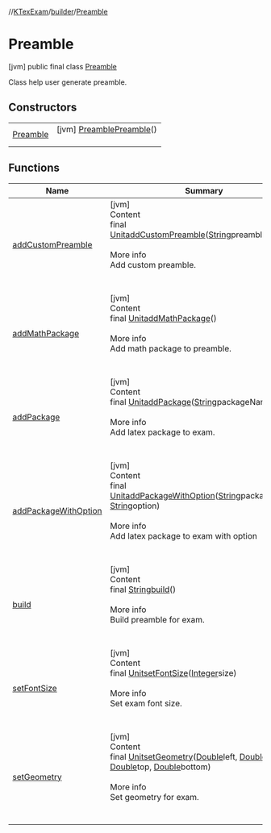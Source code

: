 //[KTexExam](../../../index.md)/[builder](../index.md)/[Preamble](index.md)



# Preamble  
 [jvm] public final class [Preamble](index.md)

Class help user generate preamble.

   


## Constructors  
  
| | |
|---|---|
| <a name="builder/Preamble/Preamble/#/PointingToDeclaration/"></a>[Preamble](-preamble.md)| <a name="builder/Preamble/Preamble/#/PointingToDeclaration/"></a> [jvm] [Preamble](index.md)[Preamble](-preamble.md)()  <br>   <br>|


## Functions  
  
|  Name |  Summary | 
|---|---|
| <a name="builder/Preamble/addCustomPreamble/#kotlin.String/PointingToDeclaration/"></a>[addCustomPreamble](add-custom-preamble.md)| <a name="builder/Preamble/addCustomPreamble/#kotlin.String/PointingToDeclaration/"></a>[jvm]  <br>Content  <br>final [Unit](https://kotlinlang.org/api/latest/jvm/stdlib/kotlin/-unit/index.html)[addCustomPreamble](add-custom-preamble.md)([String](https://docs.oracle.com/javase/8/docs/api/java/lang/String.html)preambleString)  <br>  <br>More info  <br>Add custom preamble.  <br><br><br>|
| <a name="builder/Preamble/addMathPackage/#/PointingToDeclaration/"></a>[addMathPackage](add-math-package.md)| <a name="builder/Preamble/addMathPackage/#/PointingToDeclaration/"></a>[jvm]  <br>Content  <br>final [Unit](https://kotlinlang.org/api/latest/jvm/stdlib/kotlin/-unit/index.html)[addMathPackage](add-math-package.md)()  <br>  <br>More info  <br>Add math package to preamble.  <br><br><br>|
| <a name="builder/Preamble/addPackage/#kotlin.String/PointingToDeclaration/"></a>[addPackage](add-package.md)| <a name="builder/Preamble/addPackage/#kotlin.String/PointingToDeclaration/"></a>[jvm]  <br>Content  <br>final [Unit](https://kotlinlang.org/api/latest/jvm/stdlib/kotlin/-unit/index.html)[addPackage](add-package.md)([String](https://docs.oracle.com/javase/8/docs/api/java/lang/String.html)packageName)  <br>  <br>More info  <br>Add latex package to exam.  <br><br><br>|
| <a name="builder/Preamble/addPackageWithOption/#kotlin.String#kotlin.String/PointingToDeclaration/"></a>[addPackageWithOption](add-package-with-option.md)| <a name="builder/Preamble/addPackageWithOption/#kotlin.String#kotlin.String/PointingToDeclaration/"></a>[jvm]  <br>Content  <br>final [Unit](https://kotlinlang.org/api/latest/jvm/stdlib/kotlin/-unit/index.html)[addPackageWithOption](add-package-with-option.md)([String](https://docs.oracle.com/javase/8/docs/api/java/lang/String.html)packageName, [String](https://docs.oracle.com/javase/8/docs/api/java/lang/String.html)option)  <br>  <br>More info  <br>Add latex package to exam with option  <br><br><br>|
| <a name="builder/Preamble/build/#/PointingToDeclaration/"></a>[build](build.md)| <a name="builder/Preamble/build/#/PointingToDeclaration/"></a>[jvm]  <br>Content  <br>final [String](https://docs.oracle.com/javase/8/docs/api/java/lang/String.html)[build](build.md)()  <br>  <br>More info  <br>Build preamble for exam.  <br><br><br>|
| <a name="builder/Preamble/setFontSize/#kotlin.Int/PointingToDeclaration/"></a>[setFontSize](set-font-size.md)| <a name="builder/Preamble/setFontSize/#kotlin.Int/PointingToDeclaration/"></a>[jvm]  <br>Content  <br>final [Unit](https://kotlinlang.org/api/latest/jvm/stdlib/kotlin/-unit/index.html)[setFontSize](set-font-size.md)([Integer](https://docs.oracle.com/javase/8/docs/api/java/lang/Integer.html)size)  <br>  <br>More info  <br>Set exam font size.  <br><br><br>|
| <a name="builder/Preamble/setGeometry/#kotlin.Double#kotlin.Double#kotlin.Double#kotlin.Double/PointingToDeclaration/"></a>[setGeometry](set-geometry.md)| <a name="builder/Preamble/setGeometry/#kotlin.Double#kotlin.Double#kotlin.Double#kotlin.Double/PointingToDeclaration/"></a>[jvm]  <br>Content  <br>final [Unit](https://kotlinlang.org/api/latest/jvm/stdlib/kotlin/-unit/index.html)[setGeometry](set-geometry.md)([Double](https://docs.oracle.com/javase/8/docs/api/java/lang/Double.html)left, [Double](https://docs.oracle.com/javase/8/docs/api/java/lang/Double.html)right, [Double](https://docs.oracle.com/javase/8/docs/api/java/lang/Double.html)top, [Double](https://docs.oracle.com/javase/8/docs/api/java/lang/Double.html)bottom)  <br>  <br>More info  <br>Set geometry for exam.  <br><br><br>|

